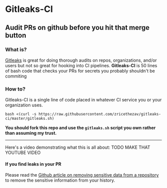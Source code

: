 # Gitleaks-CI
## Audit PRs on github before you hit that merge button
### What is?
[Gitleaks](https://github.com/zricethezav/gitleaks) is great for doing thorough audits on repos, organizations, and/or users but 
not so great for hooking into CI pipelines. **Gitleaks-CI** is 50 lines of bash code that checks your PRs for secrets you probably shouldn't be commiting 


### How to?
Gitleaks-CI is a single line of code placed in whatever CI service you or your organization uses.
```
bash <(curl -s https://raw.githubusercontent.com/zricethezav/gitleaks-ci/master/gitleaks.sh)
```
**You should fork this repo and use the `gitleaks.sh` script you own rather than assuming my trust.**

---

Here's a video demonstrating what this is all about:
TODO MAKE THAT YOUTUBE VIDEO


#### If you find leaks in your PR
Please read the [Github article on removing sensitive data from a repository](https://help.github.com/articles/removing-sensitive-data-from-a-repository/) to remove the sensitive information from your history.

